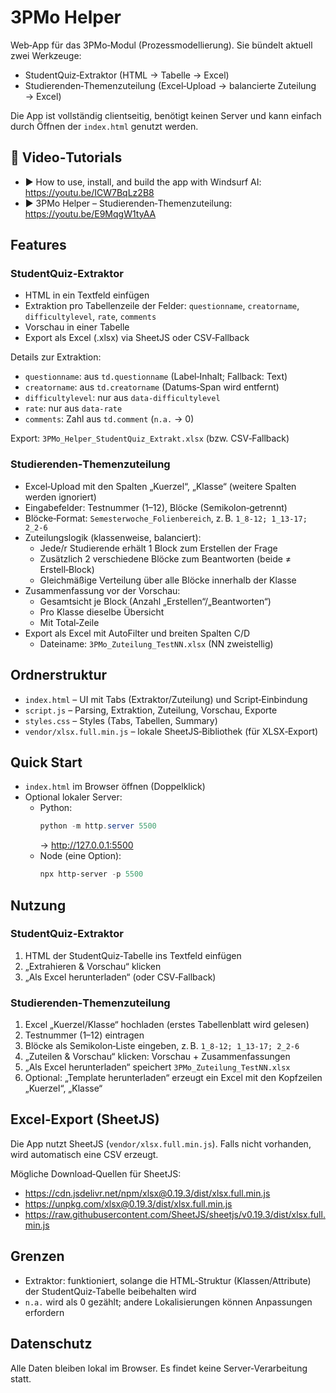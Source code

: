 # 3PMo Helper

Web‑App für das 3PMo‑Modul (Prozessmodellierung). Sie bündelt aktuell zwei Werkzeuge:

- StudentQuiz‑Extraktor (HTML → Tabelle → Excel)
- Studierenden‑Themenzuteilung (Excel‑Upload → balancierte Zuteilung → Excel)

Die App ist vollständig clientseitig, benötigt keinen Server und kann einfach durch Öffnen der `index.html` genutzt werden.

## 🎥 Video‑Tutorials
- ▶️ How to use, install, and build the app with Windsurf AI: https://youtu.be/ICW7BqLz2B8
- ▶️ 3PMo Helper – Studierenden‑Themenzuteilung: https://youtu.be/E9MqgW1tyAA

## Features

### StudentQuiz‑Extraktor
- HTML in ein Textfeld einfügen
- Extraktion pro Tabellenzeile der Felder: `questionname`, `creatorname`, `difficultylevel`, `rate`, `comments`
- Vorschau in einer Tabelle
- Export als Excel (.xlsx) via SheetJS oder CSV‑Fallback

Details zur Extraktion:
- `questionname`: aus `td.questionname` (Label‑Inhalt; Fallback: Text)
- `creatorname`: aus `td.creatorname` (Datums‑Span wird entfernt)
- `difficultylevel`: nur aus `data-difficultylevel`
- `rate`: nur aus `data-rate`
- `comments`: Zahl aus `td.comment` (`n.a.` → 0)

Export: `3PMo_Helper_StudentQuiz_Extrakt.xlsx` (bzw. CSV‑Fallback)

### Studierenden‑Themenzuteilung
- Excel‑Upload mit den Spalten „Kuerzel“, „Klasse“ (weitere Spalten werden ignoriert)
- Eingabefelder: Testnummer (1–12), Blöcke (Semikolon‑getrennt)
- Blöcke‑Format: `Semesterwoche_Folienbereich`, z. B. `1_8-12; 1_13-17; 2_2-6`
- Zuteilungslogik (klassenweise, balanciert):
  - Jede/r Studierende erhält 1 Block zum Erstellen der Frage
  - Zusätzlich 2 verschiedene Blöcke zum Beantworten (beide ≠ Erstell‑Block)
  - Gleichmäßige Verteilung über alle Blöcke innerhalb der Klasse
- Zusammenfassung vor der Vorschau:
  - Gesamtsicht je Block (Anzahl „Erstellen“/„Beantworten“)
  - Pro Klasse dieselbe Übersicht
  - Mit Total‑Zeile
- Export als Excel mit AutoFilter und breiten Spalten C/D
  - Dateiname: `3PMo_Zuteilung_TestNN.xlsx` (NN zweistellig)

## Ordnerstruktur
- `index.html` – UI mit Tabs (Extraktor/Zuteilung) und Script‑Einbindung
- `script.js` – Parsing, Extraktion, Zuteilung, Vorschau, Exporte
- `styles.css` – Styles (Tabs, Tabellen, Summary)
- `vendor/xlsx.full.min.js` – lokale SheetJS‑Bibliothek (für XLSX‑Export)

## Quick Start
- `index.html` im Browser öffnen (Doppelklick)
- Optional lokaler Server:
  - Python:
    ```powershell
    python -m http.server 5500
    ```
    → http://127.0.0.1:5500
  - Node (eine Option):
    ```powershell
    npx http-server -p 5500
    ```

## Nutzung

### StudentQuiz‑Extraktor
1. HTML der StudentQuiz‑Tabelle ins Textfeld einfügen
2. „Extrahieren & Vorschau“ klicken
3. „Als Excel herunterladen“ (oder CSV‑Fallback)

### Studierenden‑Themenzuteilung
1. Excel „Kuerzel/Klasse“ hochladen (erstes Tabellenblatt wird gelesen)
2. Testnummer (1–12) eintragen
3. Blöcke als Semikolon‑Liste eingeben, z. B. `1_8-12; 1_13-17; 2_2-6`
4. „Zuteilen & Vorschau“ klicken: Vorschau + Zusammenfassungen
5. „Als Excel herunterladen“ speichert `3PMo_Zuteilung_TestNN.xlsx`
6. Optional: „Template herunterladen“ erzeugt ein Excel mit den Kopfzeilen „Kuerzel“, „Klasse“

## Excel‑Export (SheetJS)
Die App nutzt SheetJS (`vendor/xlsx.full.min.js`). Falls nicht vorhanden, wird automatisch eine CSV erzeugt.

Mögliche Download‑Quellen für SheetJS:
- https://cdn.jsdelivr.net/npm/xlsx@0.19.3/dist/xlsx.full.min.js
- https://unpkg.com/xlsx@0.19.3/dist/xlsx.full.min.js
- https://raw.githubusercontent.com/SheetJS/sheetjs/v0.19.3/dist/xlsx.full.min.js

## Grenzen
- Extraktor: funktioniert, solange die HTML‑Struktur (Klassen/Attribute) der StudentQuiz‑Tabelle beibehalten wird
- `n.a.` wird als 0 gezählt; andere Lokalisierungen können Anpassungen erfordern

## Datenschutz
Alle Daten bleiben lokal im Browser. Es findet keine Server‑Verarbeitung statt.
